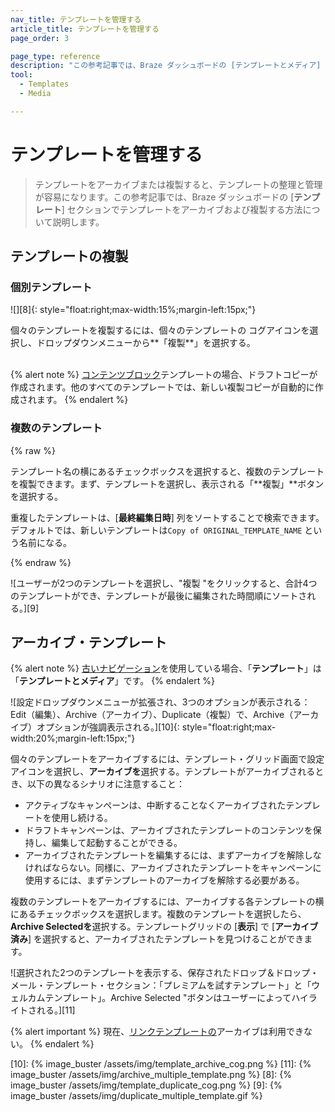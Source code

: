 ```yaml
---
nav_title: テンプレートを管理する
article_title: テンプレートを管理する
page_order: 3

page_type: reference
description: "この参考記事では、Braze ダッシュボードの [テンプレートとメディア] セクションでテンプレートを複製してアーカイブする方法について説明します。"
tool:
  - Templates
  - Media

---
```


# テンプレートを管理する

> テンプレートをアーカイブまたは複製すると、テンプレートの整理と管理が容易になります。この参考記事では、Braze ダッシュボードの \[**テンプレート**] セクションでテンプレートをアーカイブおよび複製する方法について説明します。

## テンプレートの複製

### 個別テンプレート

![][8]{: style="float:right;max-width:15%;margin-left:15px;"}

個々のテンプレートを複製するには、個々のテンプレートの<i class="fas fa-cog"></i> コグアイコンを選択し、ドロップダウンメニューから**「複製**」を選択する。
<br><br>

{% alert note %}
[コンテンツブロック]({{site.baseurl}}/user_guide/engagement_tools/templates_and_media/content_blocks/)テンプレートの場合、ドラフトコピーが作成されます。他のすべてのテンプレートでは、新しい複製コピーが自動的に作成されます。
{% endalert %}

### 複数のテンプレート

{% raw %}

テンプレート名の横にあるチェックボックスを選択すると、複数のテンプレートを複製できます。まず、テンプレートを選択し、表示される「**複製」**ボタンを選択する。

重複したテンプレートは、\[**最終編集日時**] 列をソートすることで検索できます。デフォルトでは、新しいテンプレートは`Copy of ORIGINAL_TEMPLATE_NAME` という名前になる。

{% endraw %}

![ユーザーが2つのテンプレートを選択し、"複製 "をクリックすると、合計4つのテンプレートができ、テンプレートが最後に編集された時間順にソートされる。][9]

## アーカイブ・テンプレート

{% alert note %}
[古いナビゲーション]({{site.baseurl}}/navigation)を使用している場合、「**テンプレート**」は「**テンプレートとメディア**」です。
{% endalert %}

![設定ドロップダウンメニューが拡張され、3つのオプションが表示される：Edit（編集）、Archive（アーカイブ）、Duplicate（複製）で、Archive（アーカイブ）オプションが強調表示される。][10]{: style="float:right;max-width:20%;margin-left:15px;"}

個々のテンプレートをアーカイブするには、テンプレート・グリッド画面で設定アイコンを選択し、**アーカイブを**選択する。テンプレートがアーカイブされるとき、以下の異なるシナリオに注意すること：

- アクティブなキャンペーンは、中断することなくアーカイブされたテンプレートを使用し続ける。
- ドラフトキャンペーンは、アーカイブされたテンプレートのコンテンツを保持し、編集して起動することができる。
- アーカイブされたテンプレートを編集するには、まずアーカイブを解除しなければならない。同様に、アーカイブされたテンプレートをキャンペーンに使用するには、まずテンプレートのアーカイブを解除する必要がある。

複数のテンプレートをアーカイブするには、アーカイブする各テンプレートの横にあるチェックボックスを選択します。複数のテンプレートを選択したら、**Archive Selectedを**選択する。テンプレートグリッドの \[**表示**] で \[**アーカイブ済み**] を選択すると、アーカイブされたテンプレートを見つけることができます。

![選択された2つのテンプレートを表示する、保存されたドロップ＆ドロップ・メール・テンプレート・セクション：「プレミアムを試すテンプレート」と「ウェルカムテンプレート」。Archive Selected "ボタンはユーザーによってハイライトされる。][11]

{% alert important %}
現在、[リンクテンプレートの]({{site.baseurl}}/user_guide/message_building_by_channel/email/link_templates/#link-templates)アーカイブは利用できない。
{% endalert %}

[10]: {% image_buster /assets/img/template_archive_cog.png %}
[11]: {% image_buster /assets/img/archive_multiple_template.png %}
[8]: {% image_buster /assets/img/template_duplicate_cog.png %}
[9]: {% image_buster /assets/img/duplicate_multiple_template.gif %}